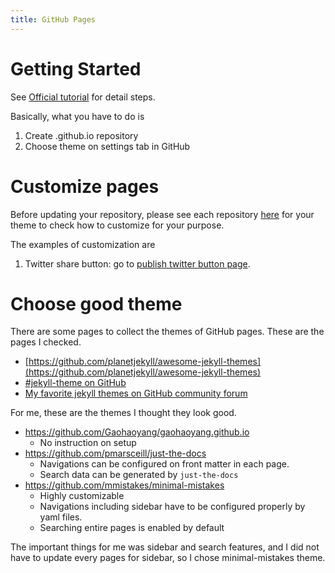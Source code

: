 ```yaml
---
title: GitHub Pages
---
```


Getting Started
===
See [Official tutorial](https://help.github.com/en/github/working-with-github-pages/getting-started-with-github-pages) for detail steps.

Basically, what you have to do is
1. Create <username>.github.io repository
1. Choose theme on settings tab in GitHub


Customize pages
===
Before updating your repository, please see each repository [here](https://github.com/pages-themes) for your theme to check how to customize for your purpose.

The examples of customization are
1. Twitter share button: go to [publish twitter button page](https://publish.twitter.com/?buttonText=Share&buttonType=TweetButton&widget=Button).


Choose good theme
===
There are some pages to collect the themes of GitHub pages.
These are the pages I checked.
- [https://github.com/planetjekyll/awesome-jekyll-themes](https://github.com/planetjekyll/awesome-jekyll-themes)
- [#jekyll-theme on GitHub](https://github.com/topics/jekyll-theme)
- [My favorite jekyll themes on GitHub community forum](https://github.community/t5/GitHub-Pages/My-favorite-jekyll-themes-How-bout-you/td-p/24680)

For me, these are the themes I thought they look good.
- https://github.com/Gaohaoyang/gaohaoyang.github.io
    - No instruction on setup
- https://github.com/pmarsceill/just-the-docs
    - Navigations can be configured on front matter in each page.
    - Search data can be generated by `just-the-docs`
- https://github.com/mmistakes/minimal-mistakes
    - Highly customizable
    - Navigations including sidebar have to be configured properly by yaml files.
	- Searching entire pages is enabled by default

The important things for me was sidebar and search features, and I did not have to update every pages for sidebar, so I chose minimal-mistakes theme.
